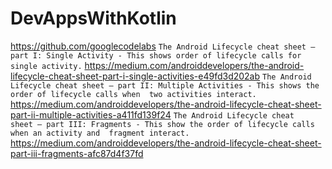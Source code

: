 # DevAppsWithKotlin
https://github.com/googlecodelabs
`The Android Lifecycle cheat sheet — part I: Single Activity - This shows order of lifecycle calls for single activity.`
https://medium.com/androiddevelopers/the-android-lifecycle-cheat-sheet-part-i-single-activities-e49fd3d202ab
`The Android Lifecycle cheat sheet — part II: Multiple Activities - This shows the order of lifecycle calls when 
two activities interact.`
https://medium.com/androiddevelopers/the-android-lifecycle-cheat-sheet-part-ii-multiple-activities-a411fd139f24
`The Android Lifecycle cheat sheet — part III: Fragments - This show the order of lifecycle calls when an activity and 
fragment interact.`
https://medium.com/androiddevelopers/the-android-lifecycle-cheat-sheet-part-iii-fragments-afc87d4f37fd
